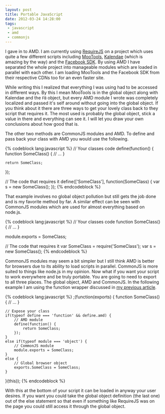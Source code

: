```yaml
---
layout: post
title: Portable JavaScript
date: 2012-03-24 14:28:00
tags:
 - javascript
 - amd
 - commonjs
---
```


I gave in to AMD. I am currently using [RequireJS](http://requirejs.org/) on a project which uses quite a few different scripts including [MooTools](http://mootools.net/), [Kalendae](https://github.com/ChiperSoft/Kalendae) (which is amazing by the way) and the [Facebook SDK](https://developers.facebook.com/docs/reference/javascript/). By using AMD I have separated the whole project into manageable modules which are loaded in parallel with each other. I am loading MooTools and the Facebook SDK from their respective CDNs too for an even faster site.

While writing this I realized that everything I was using had to be accessed in different ways. By this I mean MooTools is in the global object along with Kalendae and the `FB` object, but every AMD module I wrote was completely localized and passed it's self around without going into the global object. If you think about it there are three ways to get your lovely class back to they script that requires it. The most used is probably the global object, stick a value in there and everything can see it. I will let you draw your own conclusions about how good that is.

<!-- more -->

The other two methods are CommonJS modules and AMD. To define and pass back your class with AMD you would use the following.

{% codeblock lang:javascript %}
// Your classes code
define(function() {
	function SomeClass() {
		// ...
	}
	
	return SomeClass;
});

// The code that requires it
define(['SomeClass'], function(SomeClass) {
	var s = new SomeClass();
});
{% endcodeblock %}

That example involves no global object pollution but still gets the job done and is my favorite method by far. A similar effect can be seen with CommonJS modules which are used for almost everything based on node.js.

{% codeblock lang:javascript %}
// Your classes code
function SomeClass() {
	// ...
}

module.exports = SomeClass;

// The code that requires it
var SomeClass = require('SomeClass');
var s = new SomeClass();
{% endcodeblock %}

CommonJS modules may seem a bit simpler but I still think AMD is better for browsers due to its ability to load scripts in parallel. CommonJS is more suited to things like node.js in my opinion. Now what if you want your script to work everywhere and be truly portable. You are going to need to export to all three places. The global object, AMD and CommonJS. In the following example I am using the function wrapper discussed in [my previous article](/2012/03/14/writing-great-javascript.html).

{% codeblock lang:javascript %}
;(function(exports) {
	function SomeClass() {
		// ...
	}
	
	// Expose your class
	if(typeof define === 'function' && define.amd) {
		// AMD module
		define(function() {
			return SomeClass;
		});
	}
	else if(typeof module === 'object') {
		// CommonJS module
		module.exports = SomeClass;
	}
	else {
		// Global browser object
		exports.SomeClass = SomeClass;
	}
}(this));
{% endcodeblock %}

With this at the bottom of your script it can be loaded in anyway your user desires. If you want you could take the global object definition (the last one) out of the else statement so that even if something like RequireJS was on the page you could still access it through the global object.
